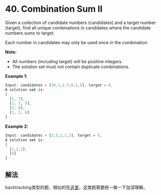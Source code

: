 # 40. Combination Sum II

Given a collection of candidate numbers (candidates) and a target number (target), find all unique combinations in candidates where the candidate numbers sums to target.

Each number in candidates may only be used once in the combination.

**Note:**

- All numbers (including target) will be positive integers.
- The solution set must not contain duplicate combinations.

**Example 1:**

```js
Input: candidates = [10,1,2,7,6,1,5], target = 8,
A solution set is:
[
  [1, 7],
  [1, 2, 5],
  [2, 6],
  [1, 1, 6]
]
```

**Example 2:**

```js
Input: candidates = [2,5,2,1,2], target = 5,
A solution set is:
[
  [1,2,2],
  [5]
]
```

## 解法

backtracking类型的题，相似的在[这里](https://leetcode.com/problems/permutations/discuss/18239/A-general-approach-to-backtracking-questions-in-Java-(Subsets-Permutations-Combination-Sum-Palindrome-Partioning))，这类题需要统一做一下加深理解。